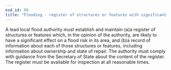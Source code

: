 ```yaml
---
esd_id: 98
title: "Flooding - register of structures or features with significant effect on flood risk"
---
```


A lead local flood authority must establish and maintain (a)a register of structures or features which, in the opinion of the authority, are likely to have a significant effect on a flood risk in its area, and  (b)a record of information about each of those structures or features, including information about ownership and state of repair.    The authority must comply with guidance from the Secretary of State about the content of the register.    The register must be available for inspection at all reasonable times.

